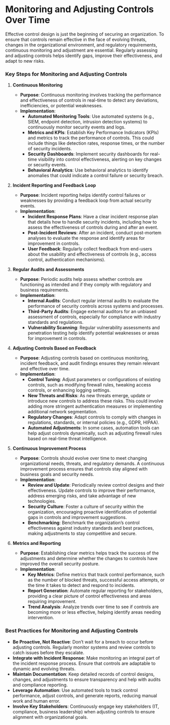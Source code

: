 # Monitoring and Adjusting Controls Over Time

Effective control design is just the beginning of securing an organization. To ensure that controls remain effective in the face of evolving threats, changes in the organizational environment, and regulatory requirements, continuous monitoring and adjustment are essential. Regularly assessing and adjusting controls helps identify gaps, improve their effectiveness, and adapt to new risks.

### Key Steps for Monitoring and Adjusting Controls

1. **Continuous Monitoring**
   - **Purpose**: Continuous monitoring involves tracking the performance and effectiveness of controls in real-time to detect any deviations, inefficiencies, or potential weaknesses.
   - **Implementation**:
     - **Automated Monitoring Tools**: Use automated systems (e.g., SIEM, endpoint detection, intrusion detection systems) to continuously monitor security events and logs.
     - **Metrics and KPIs**: Establish Key Performance Indicators (KPIs) and metrics to track the performance of controls. This could include things like detection rates, response times, or the number of security incidents.
     - **Security Dashboards**: Implement security dashboards for real-time visibility into control effectiveness, alerting on key changes or security events.
     - **Behavioral Analytics**: Use behavioral analytics to identify anomalies that could indicate a control failure or security breach.

2. **Incident Reporting and Feedback Loop**
   - **Purpose**: Incident reporting helps identify control failures or weaknesses by providing a feedback loop from actual security events.
   - **Implementation**:
     - **Incident Response Plans**: Have a clear incident response plan that details how to handle security incidents, including how to assess the effectiveness of controls during and after an event.
     - **Post-Incident Reviews**: After an incident, conduct post-mortem analyses to evaluate the response and identify areas for improvement in controls.
     - **User Feedback**: Regularly collect feedback from end-users about the usability and effectiveness of controls (e.g., access control, authentication mechanisms).

3. **Regular Audits and Assessments**
   - **Purpose**: Periodic audits help assess whether controls are functioning as intended and if they comply with regulatory and business requirements.
   - **Implementation**:
     - **Internal Audits**: Conduct regular internal audits to evaluate the performance of security controls across systems and processes.
     - **Third-Party Audits**: Engage external auditors for an unbiased assessment of controls, especially for compliance with industry standards and regulations.
     - **Vulnerability Scanning**: Regular vulnerability assessments and penetration testing help identify potential weaknesses or areas for improvement in controls.

4. **Adjusting Controls Based on Feedback**
   - **Purpose**: Adjusting controls based on continuous monitoring, incident feedback, and audit findings ensures they remain relevant and effective over time.
   - **Implementation**:
     - **Control Tuning**: Adjust parameters or configurations of existing controls, such as modifying firewall rules, tweaking access controls, or enhancing logging settings.
     - **New Threats and Risks**: As new threats emerge, update or introduce new controls to address these risks. This could involve adding more stringent authentication measures or implementing additional network segmentation.
     - **Regulatory Changes**: Adapt controls to comply with changes in regulations, standards, or internal policies (e.g., GDPR, HIPAA).
     - **Automated Adjustments**: In some cases, automation tools can help adjust controls dynamically, such as adjusting firewall rules based on real-time threat intelligence.

5. **Continuous Improvement Process**
   - **Purpose**: Controls should evolve over time to meet changing organizational needs, threats, and regulatory demands. A continuous improvement process ensures that controls stay aligned with business goals and security needs.
   - **Implementation**:
     - **Review and Update**: Periodically review control designs and their effectiveness. Update controls to improve their performance, address emerging risks, and take advantage of new technologies.
     - **Security Culture**: Foster a culture of security within the organization, encouraging proactive identification of potential gaps in controls and improvement suggestions.
     - **Benchmarking**: Benchmark the organization’s control effectiveness against industry standards and best practices, making adjustments to stay competitive and secure.

6. **Metrics and Reporting**
   - **Purpose**: Establishing clear metrics helps track the success of the adjustments and determine whether the changes to controls have improved the overall security posture.
   - **Implementation**:
     - **Key Metrics**: Define metrics that track control performance, such as the number of blocked threats, successful access attempts, or the time it takes to detect and respond to incidents.
     - **Report Generation**: Automate regular reporting for stakeholders, providing a clear picture of control effectiveness and areas requiring improvement.
     - **Trend Analysis**: Analyze trends over time to see if controls are becoming more or less effective, helping identify areas needing intervention.

### Best Practices for Monitoring and Adjusting Controls
- **Be Proactive, Not Reactive**: Don’t wait for a breach to occur before adjusting controls. Regularly monitor systems and review controls to catch issues before they escalate.
- **Integrate with Incident Response**: Make monitoring an integral part of the incident response process. Ensure that controls are adaptable to dynamic and evolving threats.
- **Maintain Documentation**: Keep detailed records of control designs, changes, and adjustments to ensure transparency and help with audits and compliance reporting.
- **Leverage Automation**: Use automated tools to track control performance, adjust controls, and generate reports, reducing manual work and human error.
- **Involve Key Stakeholders**: Continuously engage key stakeholders (IT, compliance, business leadership) when adjusting controls to ensure alignment with organizational goals.
